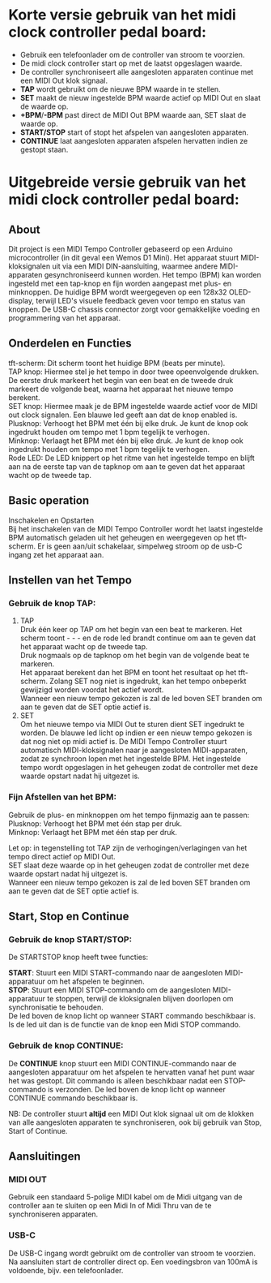 # Korte versie gebruik van het midi clock controller pedal board:   
- Gebruik een telefoonlader om de controller van stroom te voorzien.  
- De midi clock controller start op met de laatst opgeslagen waarde.   
- De controller synchroniseert alle aangesloten apparaten continue met een MIDI Out klok signaal.
- **TAP** wordt gebruikt om de nieuwe BPM waarde in te stellen.   
- **SET** maakt de nieuw ingestelde BPM waarde actief op MIDI Out en slaat de waarde op.   
- **+BPM**/**-BPM** past direct de MIDI Out BPM waarde aan, SET slaat de waarde op.
- **START/STOP** start of stopt het afspelen van aangesloten apparaten.   
- **CONTINUE** laat aangesloten apparaten afspelen hervatten indien ze gestopt staan.   

  
# Uitgebreide versie gebruik van het midi clock controller pedal board:   

## About  
Dit project is een MIDI Tempo Controller gebaseerd op een Arduino microcontroller (in dit geval een Wemos D1 Mini). Het apparaat stuurt MIDI-kloksignalen uit via een MIDI DIN-aansluiting, waarmee andere MIDI-apparaten gesynchroniseerd kunnen worden. Het tempo (BPM) kan worden ingesteld met een tap-knop en fijn worden aangepast met plus- en minknoppen. De huidige BPM wordt weergegeven op een 128x32 OLED-display, terwijl LED's visuele feedback geven voor tempo en status van knoppen. De USB-C chassis connector zorgt voor gemakkelijke voeding en programmering van het apparaat.

## Onderdelen en Functies  
tft-scherm: Dit scherm toont het huidige BPM (beats per minute).  
TAP knop: Hiermee stel je het tempo in door twee opeenvolgende drukken. De eerste druk markeert het begin van een beat en de tweede druk markeert de volgende beat, waarna het apparaat het nieuwe tempo berekent.   
SET knop: Hiermee maak je de BPM ingestelde waarde actief voor de MIDI out clock signalen. Een blauwe led geeft aan dat de knop enabled is.  
Plusknop: Verhoogt het BPM met één bij elke druk. Je kunt de knop ook ingedrukt houden om tempo met 1 bpm tegelijk te verhogen.  
Minknop: Verlaagt het BPM met één bij elke druk. Je kunt de knop ook ingedrukt houden om tempo met 1 bpm tegelijk te verhogen.   
Rode LED: De LED knippert op het ritme van het ingestelde tempo en blijft aan na de eerste tap van de tapknop om aan te geven dat het apparaat wacht op de tweede tap.  

## Basic operation
Inschakelen en Opstarten  
Bij het inschakelen van de MIDI Tempo Controller wordt het laatst ingestelde BPM automatisch geladen uit het geheugen en weergegeven op het tft-scherm. Er is geen aan/uit schakelaar, simpelweg stroom op de usb-C ingang zet het apparaat aan.

## Instellen van het Tempo  
 
### Gebruik de knop TAP:  
1. TAP   
Druk één keer op TAP om het begin van een beat te markeren. Het scherm toont - - - en de rode led brandt continue om aan te geven dat het apparaat wacht op de tweede tap.   
Druk nogmaals op de tapknop om het begin van de volgende beat te markeren.   
Het apparaat berekent dan het BPM en toont het resultaat op het tft-scherm. Zolang SET nog niet is ingedrukt, kan het tempo onbeperkt gewijzigd worden voordat het actief wordt.  
Wanneer een nieuw tempo gekozen is zal de led boven SET branden om aan te geven dat de SET optie actief is.
2. SET   
Om het nieuwe tempo via MIDI Out te sturen dient SET ingedrukt te worden. De blauwe led licht op indien er een nieuw tempo gekozen is dat nog niet op midi actief is.
De MIDI Tempo Controller stuurt automatisch MIDI-kloksignalen naar je aangesloten MIDI-apparaten, zodat ze synchroon lopen met het ingestelde BPM.
Het ingestelde tempo wordt opgeslagen in het geheugen zodat de controller met deze waarde opstart nadat hij uitgezet is.
 
### Fijn Afstellen van het BPM:  
Gebruik de plus- en minknoppen om het tempo fijnmazig aan te passen:   
Plusknop: Verhoogt het BPM met één stap per druk.   
Minknop: Verlaagt het BPM met één stap per druk.   
  
Let op: in tegenstelling tot TAP zijn de verhogingen/verlagingen van het tempo direct actief op MIDI Out.   
SET slaat deze waarde op in het geheugen zodat de controller met deze waarde opstart nadat hij uitgezet is.    
Wanneer een nieuw tempo gekozen is zal de led boven SET branden om aan te geven dat de SET optie actief is.  

## Start, Stop en Continue

### Gebruik de knop START/STOP:  
De STARTSTOP knop heeft twee functies:

**START**: Stuurt een MIDI START-commando naar de aangesloten MIDI-apparatuur om het afspelen te beginnen.      
**STOP**: Stuurt een MIDI STOP-commando om de aangesloten MIDI-apparatuur te stoppen, terwijl de kloksignalen blijven doorlopen om synchronisatie te behouden.   
De led boven de knop licht op wanneer START commando beschikbaar is.   
Is de led uit dan is de functie van de knop een Midi STOP commando.  

### Gebruik de knop CONTINUE:  
De **CONTINUE** knop stuurt een MIDI CONTINUE-commando naar de aangesloten apparatuur om het afspelen te hervatten vanaf het punt waar het was gestopt. Dit commando is alleen beschikbaar nadat een STOP-commando is verzonden.
De led boven de knop licht op wanneer CONTINUE commando beschikbaar is.    

NB: De controller stuurt **altijd** een MIDI Out klok signaal uit om de klokken van alle aangesloten apparaten te synchroniseren, ook bij gebruik van Stop, Start of Continue.   

## Aansluitingen

### MIDI OUT  
Gebruik een standaard 5-polige MIDI kabel om de Midi uitgang van de controller aan te sluiten op een Midi In of Midi Thru van de te synchroniseren apparaten.

### USB-C
De USB-C ingang wordt gebruikt om de controller van stroom te voorzien. Na aansluiten start de controller direct op. Een voedingsbron van 100mA is voldoende, bijv. een telefoonlader.
